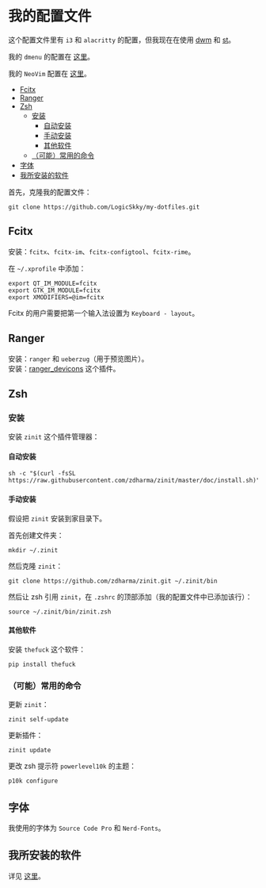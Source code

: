 # 我的配置文件

这个配置文件里有 `i3` 和 `alacritty` 的配置，但我现在在使用 [dwm](https://github.com/LogicSkky/my-dwm) 和 [st](https://github.com/LogicSkky/my-st)。  

我的 `dmenu` 的配置在 [这里](https://github.com/LogicSkky/my-dmenu)。  

我的 `NeoVim` 配置在 [这里](https://github.com/LogicSkky/my-neovim)。  

<!-- vim-markdown-toc GFM -->

* [Fcitx](#fcitx)
* [Ranger](#ranger)
* [Zsh](#zsh)
    * [安装](#安装)
        * [自动安装](#自动安装)
        * [手动安装](#手动安装)
        * [其他软件](#其他软件)
    * [（可能）常用的命令](#可能常用的命令)
* [字体](#字体)
* [我所安装的软件](#我所安装的软件)

<!-- vim-markdown-toc -->

首先，克隆我的配置文件：

```
git clone https://github.com/LogicSkky/my-dotfiles.git
```

## Fcitx

安装：`fcitx`、`fcitx-im`、`fcitx-configtool`、`fcitx-rime`。

在 `~/.xprofile` 中添加：

```
export QT_IM_MODULE=fcitx
export GTK_IM_MODULE=fcitx
export XMODIFIERS=@im=fcitx
```

Fcitx 的用户需要把第一个输入法设置为 `Keyboard - layout`。

## Ranger

安装：`ranger` 和 `ueberzug`（用于预览图片）。  
安装：[ranger_devicons](https://github.com/alexanderjeurissen/ranger_devicons) 这个插件。  

## Zsh

### 安装

安装 `zinit` 这个插件管理器：

#### 自动安装

```
sh -c "$(curl -fsSL https://raw.githubusercontent.com/zdharma/zinit/master/doc/install.sh)"
```

#### 手动安装

假设把 `zinit` 安装到家目录下。  

首先创建文件夹：

```
mkdir ~/.zinit
```

然后克隆 `zinit`：

```
git clone https://github.com/zdharma/zinit.git ~/.zinit/bin
```

然后让 zsh 引用 `zinit`，在 `.zshrc` 的顶部添加（我的配置文件中已添加该行）：

```
source ~/.zinit/bin/zinit.zsh
```

#### 其他软件

安装 `thefuck` 这个软件：

```
pip install thefuck
```

### （可能）常用的命令

更新 `zinit`：

```
zinit self-update
```

更新插件：

```
zinit update
```

更改 zsh 提示符 `powerlevel10k` 的主题：

```
p10k configure
```

## 字体

我使用的字体为 `Source Code Pro` 和 `Nerd-Fonts`。

## 我所安装的软件

详见 [这里](https://github.com/LogicSkky/my-dotfiles/blob/master/softwareList.txt)。
